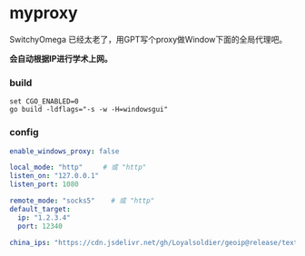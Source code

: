 # myproxy

SwitchyOmega 已经太老了，用GPT写个proxy做Window下面的全局代理吧。

**会自动根据IP进行学术上网。**


### build

```
set CGO_ENABLED=0
go build -ldflags="-s -w -H=windowsgui"
```

### config

```yaml
enable_windows_proxy: false

local_mode: "http"     # 或 "http"
listen_on: "127.0.0.1"
listen_port: 1080

remote_mode: "socks5"    # 或 "http"
default_target:
  ip: "1.2.3.4"
  port: 12340

china_ips: "https://cdn.jsdelivr.net/gh/Loyalsoldier/geoip@release/text/cn.txt"
```